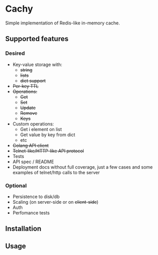 # Cachy

Simple implementation of Redis-like in-memory cache.

## Supported features

### Desired

- Key-value storage with:
	- ~~string~~
	- ~~lists~~
	- ~~dict support~~
- ~~Per-key TTL~~
- ~~Operations:~~
	- ~~Get~~
	- ~~Set~~
	- ~~Update~~
	- ~~Remove~~
	- ~~Keys~~
- Custom operations:
	- Get i element on list
	- Get value by key from dict
	- etc
- ~~Golang API client~~
- ~~Telnet-like/HTTP-like API protocol~~
- Tests
- API spec / README
- Deployment docs without full coverage, just a few cases and some examples of telnet/http calls to the server

### Optional

- Persistence to disk/db
- Scaling (on server-side or on ~~client-side~~)
- Auth
- Perfomance tests

## Installation

## Usage



